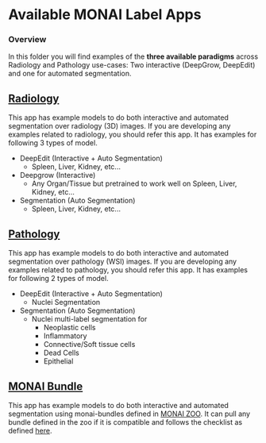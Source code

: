 <!--
Copyright (c) MONAI Consortium
Licensed under the Apache License, Version 2.0 (the "License");
you may not use this file except in compliance with the License.
You may obtain a copy of the License at
    http://www.apache.org/licenses/LICENSE-2.0
Unless required by applicable law or agreed to in writing, software
distributed under the License is distributed on an "AS IS" BASIS,
WITHOUT WARRANTIES OR CONDITIONS OF ANY KIND, either express or implied.
See the License for the specific language governing permissions and
limitations under the License.
-->

# Available MONAI Label Apps

### Overview

In this folder you will find examples of the **three available paradigms** across Radiology and Pathology use-cases: Two interactive (DeepGrow, DeepEdit) and one for automated segmentation.

## [Radiology](./radiology)

This app has example models to do both interactive and automated segmentation over radiology (3D) images.
If you are developing any examples related to radiology, you should refer this app.  It has examples for following 3 types of model.
- DeepEdit (Interactive + Auto Segmentation)
  - Spleen, Liver, Kidney, etc...
- Deepgrow (Interactive)
  - Any Organ/Tissue but pretrained to work well on Spleen, Liver, Kidney, etc...
- Segmentation (Auto Segmentation)
  - Spleen, Liver, Kidney, etc...


## [Pathology](./pathology)

This app has example models to do both interactive and automated segmentation over pathology (WSI) images.
If you are developing any examples related to pathology, you should refer this app.  It has examples for following 2 types of model.
- DeepEdit (Interactive + Auto Segmentation)
  - Nuclei Segmentation
- Segmentation (Auto Segmentation)
  - Nuclei multi-label segmentation for
    - Neoplastic cells
    - Inflammatory
    - Connective/Soft tissue cells
    - Dead Cells
    - Epithelial


## [MONAI Bundle](./monaibundle)

This app has example models to do both interactive and automated segmentation using monai-bundles defined in [MONAI ZOO](https://github.com/Project-MONAI/model-zoo/tree/dev/models).
It can pull any bundle defined in the zoo if it is compatible and follows the checklist as defined [here](./monaibundle).

